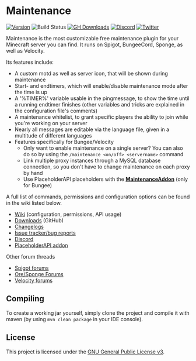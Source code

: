 # Maintenance
[![Version](https://img.shields.io/github/release/kennytv/Maintenance.svg)](https://github.com/kennytv/Maintenance/releases)
![Build Status](https://github.com/kennytv/Maintenance/workflows/Build/badge.svg)
[![GH Downloads](https://img.shields.io/github/downloads/kennytv/Maintenance/total)](https://github.com/kennytv/Maintenance/releases)
[![Discord](https://img.shields.io/discord/489135856284729384.svg?label=Discord&logo=discord&logoColor=fff)](https://discord.gg/vGCUzHq)
[![Twitter](https://img.shields.io/twitter/follow/kennytvn.svg?label=Twitter)](https://twitter.com/kennytvn)

Maintenance is the most customizable free maintenance plugin for your Minecraft server you can find. It runs on Spigot, BungeeCord, Sponge, as well as Velocity.

Its features include:
* A custom motd as well as server icon, that will be shown during maintenance
* Start- and endtimers, which will enable/disable maintenance mode after the time is up
* A '%TIMER%' variable usable in the pingmessage, to show the time until a running endtimer finishes (other variables and tricks are explained in the configuration file's comments)
* A maintenance whitelist, to grant specific players the ability to join while you're working on your server
* Nearly all messages are editable via the language file, given in a multitude of different languages
* Features specifically for Bungee/Velocity
  * Only want to enable maintenance on a single server? You can also do so by using the `/maintenance <on/off> <servername>` command
  * Link multiple proxy instances through a MySQL database connection, so you don't have to change maintenance on each proxy by hand
  * Use PlaceholderAPI placeholders with the [**MaintenanceAddon**](https://github.com/kennytv/Maintenance/wiki/MaintenanceAddon) (only for Bungee)

A full list of commands, permissions and configuration options can be found in the wiki listed below.
* [Wiki](https://github.com/kennytv/Maintenance/wiki) (configuration, permissions, API usage)
* [Downloads](https://github.com/kennytv/Maintenance/releases) (GitHub)
* [Changelogs](https://github.com/kennytv/Maintenance/blob/master/.github/CHANGELOG.md)
* [Issue tracker/bug reports](https://github.com/kennytv/Maintenance/issues)
* [Discord](https://discord.gg/vGCUzHq)
* [PlaceholderAPI addon](https://github.com/kennytv/Maintenance/wiki/MaintenanceAddon)

Other forum threads
* [Spigot forums](https://www.spigotmc.org/resources/maintenance.40699/)
* [Ore/Sponge Forums](https://ore.spongepowered.org/KennyTV/Maintenance)
* [Velocity forums](https://forums.velocitypowered.com/t/maintenance/129)

## Compiling
To create a working jar yourself, simply clone the project and compile it with maven (by using `mvn clean package` in your IDE console).

## License
This project is licensed under the [GNU General Public License v3](LICENSE.txt).
